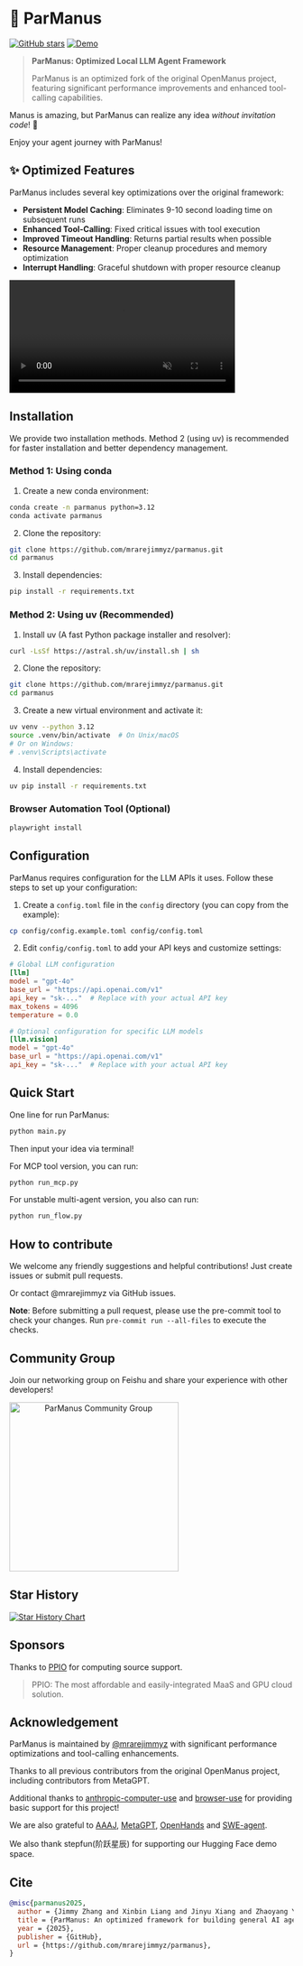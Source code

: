 # 👋 ParManus

[![GitHub stars](https://img.shields.io/github/stars/mrarejimmyz/parmanus?style=social)](https://github.com/mrarejimmyz/parmanus/stargazers)
[![Demo](https://img.shields.io/badge/Demo-Hugging%20Face-yellow)](https://huggingface.co/spaces/lyh-917/ParManusDemo)

> **ParManus: Optimized Local LLM Agent Framework**
>
> ParManus is an optimized fork of the original OpenManus project, featuring significant performance improvements and enhanced tool-calling capabilities.

Manus is amazing, but ParManus can realize any idea *without invitation code*! 🛫

Enjoy your agent journey with ParManus!

## ✨ Optimized Features

ParManus includes several key optimizations over the original framework:

- **Persistent Model Caching**: Eliminates 9-10 second loading time on subsequent runs
- **Enhanced Tool-Calling**: Fixed critical issues with tool execution
- **Improved Timeout Handling**: Returns partial results when possible
- **Resource Management**: Proper cleanup procedures and memory optimization
- **Interrupt Handling**: Graceful shutdown with proper resource cleanup

<video src="https://private-user-images.githubusercontent.com/61239030/420168772-6dcfd0d2-9142-45d9-b74e-d10aa75073c6.mp4" controls="controls" muted="muted" class="d-block rounded-bottom-2 border-top width-fit" style="max-height:640px; min-height: 200px"></video>

## Installation

We provide two installation methods. Method 2 (using uv) is recommended for faster installation and better dependency management.

### Method 1: Using conda

1. Create a new conda environment:
```bash
conda create -n parmanus python=3.12
conda activate parmanus
```

2. Clone the repository:
```bash
git clone https://github.com/mrarejimmyz/parmanus.git
cd parmanus
```

3. Install dependencies:
```bash
pip install -r requirements.txt
```

### Method 2: Using uv (Recommended)

1. Install uv (A fast Python package installer and resolver):
```bash
curl -LsSf https://astral.sh/uv/install.sh | sh
```

2. Clone the repository:
```bash
git clone https://github.com/mrarejimmyz/parmanus.git
cd parmanus
```

3. Create a new virtual environment and activate it:
```bash
uv venv --python 3.12
source .venv/bin/activate  # On Unix/macOS
# Or on Windows:
# .venv\Scripts\activate
```

4. Install dependencies:
```bash
uv pip install -r requirements.txt
```

### Browser Automation Tool (Optional)
```bash
playwright install
```

## Configuration

ParManus requires configuration for the LLM APIs it uses. Follow these steps to set up your configuration:

1. Create a `config.toml` file in the `config` directory (you can copy from the example):
```bash
cp config/config.example.toml config/config.toml
```

2. Edit `config/config.toml` to add your API keys and customize settings:
```toml
# Global LLM configuration
[llm]
model = "gpt-4o"
base_url = "https://api.openai.com/v1"
api_key = "sk-..."  # Replace with your actual API key
max_tokens = 4096
temperature = 0.0

# Optional configuration for specific LLM models
[llm.vision]
model = "gpt-4o"
base_url = "https://api.openai.com/v1"
api_key = "sk-..."  # Replace with your actual API key
```

## Quick Start

One line for run ParManus:
```bash
python main.py
```

Then input your idea via terminal!

For MCP tool version, you can run:
```bash
python run_mcp.py
```

For unstable multi-agent version, you also can run:
```bash
python run_flow.py
```

## How to contribute

We welcome any friendly suggestions and helpful contributions! Just create issues or submit pull requests.

Or contact @mrarejimmyz via GitHub issues.

**Note**: Before submitting a pull request, please use the pre-commit tool to check your changes. Run `pre-commit run --all-files` to execute the checks.

## Community Group

Join our networking group on Feishu and share your experience with other developers!

<div align="center" style="display: flex; gap: 20px;">
    <img src="assets/community_group.jpg" alt="ParManus Community Group" width="300" />
</div>

## Star History

[![Star History Chart](https://api.star-history.com/svg?repos=mrarejimmyz/parmanus&type=Date)](https://star-history.com/#mrarejimmyz/parmanus&Date)

## Sponsors

Thanks to [PPIO](https://ppinfra.com/user/register?invited_by=OCPKCN&utm_source=github_parmanus&utm_medium=github_readme&utm_campaign=link) for computing source support.

> PPIO: The most affordable and easily-integrated MaaS and GPU cloud solution.

## Acknowledgement

ParManus is maintained by [@mrarejimmyz](https://github.com/mrarejimmyz) with significant performance optimizations and tool-calling enhancements.

Thanks to all previous contributors from the original OpenManus project, including contributors from MetaGPT.

Additional thanks to [anthropic-computer-use](https://github.com/anthropics/anthropic-quickstarts/tree/main/computer-use-demo)
and [browser-use](https://github.com/browser-use/browser-use) for providing basic support for this project!

We are also grateful to [AAAJ](https://github.com/metauto-ai/agent-as-a-judge), [MetaGPT](https://github.com/geekan/MetaGPT), [OpenHands](https://github.com/All-Hands-AI/OpenHands) and [SWE-agent](https://github.com/SWE-agent/SWE-agent).

We also thank stepfun(阶跃星辰) for supporting our Hugging Face demo space.

## Cite

```bibtex
@misc{parmanus2025,
  author = {Jimmy Zhang and Xinbin Liang and Jinyu Xiang and Zhaoyang Yu and Jiayi Zhang and Sirui Hong and Sheng Fan and Xiao Tang},
  title = {ParManus: An optimized framework for building general AI agents},
  year = {2025},
  publisher = {GitHub},
  url = {https://github.com/mrarejimmyz/parmanus},
}
```
